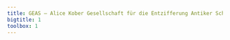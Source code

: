 ```yaml
---
title: GEAS — Alice Kober Gesellschaft für die Entzifferung Antiker Schriftsysteme
bigtitle: 1
toolbox: 1
---
```

